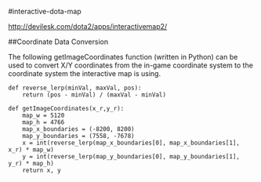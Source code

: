 #interactive-dota-map

http://devilesk.com/dota2/apps/interactivemap2/

##Coordinate Data Conversion

The following getImageCoordinates function (written in Python) can be used to convert X/Y coordinates from the in-game coordinate system to the coordinate system the interactive map is using.

```
def reverse_lerp(minVal, maxVal, pos):
    return (pos - minVal) / (maxVal - minVal)

def getImageCoordinates(x_r,y_r):
    map_w = 5120
    map_h = 4766
    map_x_boundaries = (-8200, 8200)
    map_y_boundaries = (7558, -7678)
    x = int(reverse_lerp(map_x_boundaries[0], map_x_boundaries[1], x_r) * map_w)
    y = int(reverse_lerp(map_y_boundaries[0], map_y_boundaries[1], y_r) * map_h)
    return x, y
```